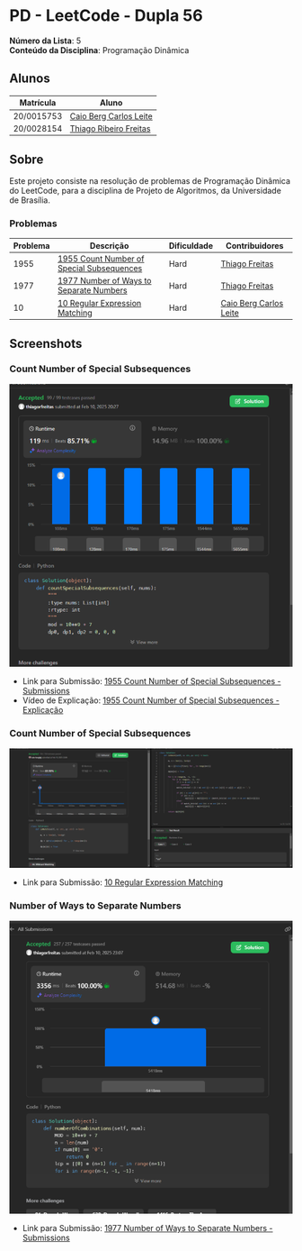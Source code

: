 # PD - LeetCode - Dupla 56

**Número da Lista**: 5<br>
**Conteúdo da Disciplina**: Programação Dinâmica<br>

## Alunos
|Matrícula | Aluno |
| -- | -- |
| 20/0015753  |  [Caio Berg Carlos Leite](https://github.com/Caio-bergbjj) |
| 20/0028154 |  [Thiago Ribeiro Freitas](https://github.com/thiagorfreitas) |

## Sobre 
Este projeto consiste na resolução de problemas de Programação Dinâmica do LeetCode, para a disciplina de Projeto de Algoritmos, da Universidade de Brasília.

### Problemas

|Problema | Descrição | Dificuldade| Contribuidores
| -- | -- | -- | -- |
| 1955 | [1955 Count Number of Special Subsequences](https://leetcode.com/problems/count-number-of-special-subsequences/?envType=problem-list-v2&envId=dynamic-programming)  | Hard | [Thiago Freitas](https://github.com/thiagorfreitas) |
| 1977 | [1977 Number of Ways to Separate Numbers](https://leetcode.com/problems/number-of-ways-to-separate-numbers/)  | Hard | [Thiago Freitas](https://github.com/thiagorfreitas)
| 10 | [10 Regular Expression Matching](https://leetcode.com/problems/regular-expression-matching/description/)  | Hard | [Caio Berg Carlos Leite](https://github.com/Caio-bergbjj)

## Screenshots

### Count Number of Special Subsequences

![1955  Count Number of Special Subsequences](./1955_Count_Special_Subsequences/1955_Accepted.png)

- Link para Submissão: [1955  Count Number of Special Subsequences - Submissions](https://leetcode.com/problems/count-number-of-special-subsequences/submissions/1538642792)
- Vídeo de Explicação: [1955  Count Number of Special Subsequences - Explicação](https://youtu.be/gj49qAED8T0)

### Count Number of Special Subsequences

![10 Regular Expression Matching](./10_Regular_Expression_Matching/10_solved.png)

- Link para Submissão: [10 Regular Expression Matching](https://leetcode.com/problems/regular-expression-matching/submissions/1538727463)


### Number of Ways to Separate Numbers

![1977 Number of Ways to Separate Numbers](./1977_Number%20_Ways_Separate/1977_Accepted.png)

- Link para Submissão: [1977 Number of Ways to Separate Numbers - Submissions](https://leetcode.com/problems/number-of-ways-to-separate-numbers/submissions/1538642792)
